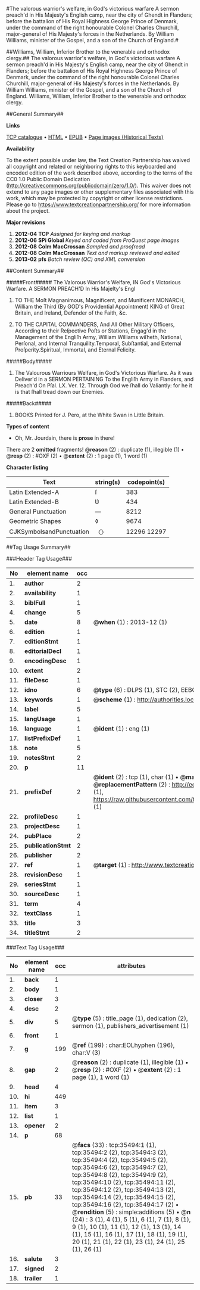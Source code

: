 #The valorous warrior's welfare, in God's victorious warfare A sermon preach'd in His Majesty's English camp, near the city of Ghendt in Flanders; before the battalion of His Royal Highness George Prince of Denmark, under the command of the right honourable Colonel Charles Churchill, major-general of His Majesty's forces in the Netherlands. By William Williams, minister of the Gospel, and a son of the Church of England.#

##Williams, William, Inferior Brother to the venerable and orthodox clergy.##
The valorous warrior's welfare, in God's victorious warfare A sermon preach'd in His Majesty's English camp, near the city of Ghendt in Flanders; before the battalion of His Royal Highness George Prince of Denmark, under the command of the right honourable Colonel Charles Churchill, major-general of His Majesty's forces in the Netherlands. By William Williams, minister of the Gospel, and a son of the Church of England.
Williams, William, Inferior Brother to the venerable and orthodox clergy.

##General Summary##

**Links**

[TCP catalogue](http://www.ota.ox.ac.uk/tcp/)  • 
[HTML](http://tei.it.ox.ac.uk/tcp/Texts-HTML/free/A66/A66471.html)  • 
[EPUB](http://tei.it.ox.ac.uk/tcp/Texts-EPUB/free/A66/A66471.epub) • 
[Page images (Historical Texts)](https://historicaltexts.jisc.ac.uk/eebo-99831032e)

**Availability**

To the extent possible under law, the Text Creation Partnership has waived all copyright and related or neighboring rights to this keyboarded and encoded edition of the work described above, according to the terms of the CC0 1.0 Public Domain Dedication (http://creativecommons.org/publicdomain/zero/1.0/). This waiver does not extend to any page images or other supplementary files associated with this work, which may be protected by copyright or other license restrictions. Please go to https://www.textcreationpartnership.org/ for more information about the project.

**Major revisions**

1. __2012-04__ __TCP__ *Assigned for keying and markup*
1. __2012-06__ __SPi Global__ *Keyed and coded from ProQuest page images*
1. __2012-08__ __Colm MacCrossan__ *Sampled and proofread*
1. __2012-08__ __Colm MacCrossan__ *Text and markup reviewed and edited*
1. __2013-02__ __pfs__ *Batch review (QC) and XML conversion*

##Content Summary##

#####Front#####
The Valorous Warrior's Welfare, IN God's Victorious Warfare. A SERMON PREACH'D In His Majeſty's Engl
1. TO THE Moſt Magnanimous, Magnificent, and Munificent MONARCH, William the Third (By GOD's Providential Appointment) KING of Great Britain, and Ireland, Defender of the Faith, &c.

1. TO THE CAPITAL COMMANDERS, And All Other Military Officers, According to their Reſpective Poſts or Stations, Engag'd in the Management of the Engliſh Army, William Williams wiſheth,
National, Perſonal, and Internal Tranquility.Temporal, Subſtantial, and External Proſperity.Spiritual, Immortal, and Eternal Felicity.

#####Body#####

1. The Valourous Warriours Welfare, in God's Victorious Warfare. As it was Deliver'd in a SERMON PERTAINING To the Engliſh Army in Flanders, and Preach'd On Pſal. LX. Ver. 12. Through God we ſhall do Valiantly: for he it is that ſhall tread down our Enemies.

#####Back#####

1. BOOKS Printed for J. Pero, at the White Swan in Little Britain.

**Types of content**

  * Oh, Mr. Jourdain, there is **prose** in there!

There are 2 **omitted** fragments! 
 @__reason__ (2) : duplicate (1), illegible (1)  •  @__resp__ (2) : #OXF (2)  •  @__extent__ (2) : 1 page (1), 1 word (1)

**Character listing**


|Text|string(s)|codepoint(s)|
|---|---|---|
|Latin Extended-A|ſ|383|
|Latin Extended-B|Ʋ|434|
|General Punctuation|—|8212|
|Geometric Shapes|◊|9674|
|CJKSymbolsandPunctuation|〈〉|12296 12297|

##Tag Usage Summary##

###Header Tag Usage###

|No|element name|occ|attributes|
|---|---|---|---|
|1.|__author__|2||
|2.|__availability__|1||
|3.|__biblFull__|1||
|4.|__change__|5||
|5.|__date__|8| @__when__ (1) : 2013-12 (1)|
|6.|__edition__|1||
|7.|__editionStmt__|1||
|8.|__editorialDecl__|1||
|9.|__encodingDesc__|1||
|10.|__extent__|2||
|11.|__fileDesc__|1||
|12.|__idno__|6| @__type__ (6) : DLPS (1), STC (2), EEBO-CITATION (1), PROQUEST (1), VID (1)|
|13.|__keywords__|1| @__scheme__ (1) : http://authorities.loc.gov/ (1)|
|14.|__label__|5||
|15.|__langUsage__|1||
|16.|__language__|1| @__ident__ (1) : eng (1)|
|17.|__listPrefixDef__|1||
|18.|__note__|5||
|19.|__notesStmt__|2||
|20.|__p__|11||
|21.|__prefixDef__|2| @__ident__ (2) : tcp (1), char (1)  •  @__matchPattern__ (2) : ([0-9\-]+):([0-9IVX]+) (1), (.+) (1)  •  @__replacementPattern__ (2) : http://eebo.chadwyck.com/downloadtiff?vid=$1&page=$2 (1), https://raw.githubusercontent.com/textcreationpartnership/Texts/master/tcpchars.xml#$1 (1)|
|22.|__profileDesc__|1||
|23.|__projectDesc__|1||
|24.|__pubPlace__|2||
|25.|__publicationStmt__|2||
|26.|__publisher__|2||
|27.|__ref__|1| @__target__ (1) : http://www.textcreationpartnership.org/docs/. (1)|
|28.|__revisionDesc__|1||
|29.|__seriesStmt__|1||
|30.|__sourceDesc__|1||
|31.|__term__|4||
|32.|__textClass__|1||
|33.|__title__|3||
|34.|__titleStmt__|2||


###Text Tag Usage###

|No|element name|occ|attributes|
|---|---|---|---|
|1.|__back__|1||
|2.|__body__|1||
|3.|__closer__|3||
|4.|__desc__|2||
|5.|__div__|5| @__type__ (5) : title_page (1), dedication (2), sermon (1), publishers_advertisement (1)|
|6.|__front__|1||
|7.|__g__|199| @__ref__ (199) : char:EOLhyphen (196), char:V (3)|
|8.|__gap__|2| @__reason__ (2) : duplicate (1), illegible (1)  •  @__resp__ (2) : #OXF (2)  •  @__extent__ (2) : 1 page (1), 1 word (1)|
|9.|__head__|4||
|10.|__hi__|449||
|11.|__item__|3||
|12.|__list__|1||
|13.|__opener__|2||
|14.|__p__|68||
|15.|__pb__|33| @__facs__ (33) : tcp:35494:1 (1), tcp:35494:2 (2), tcp:35494:3 (2), tcp:35494:4 (2), tcp:35494:5 (2), tcp:35494:6 (2), tcp:35494:7 (2), tcp:35494:8 (2), tcp:35494:9 (2), tcp:35494:10 (2), tcp:35494:11 (2), tcp:35494:12 (2), tcp:35494:13 (2), tcp:35494:14 (2), tcp:35494:15 (2), tcp:35494:16 (2), tcp:35494:17 (2)  •  @__rendition__ (5) : simple:additions (5)  •  @__n__ (24) : 3 (1), 4 (1), 5 (1), 6 (1), 7 (1), 8 (1), 9 (1), 10 (1), 11 (1), 12 (1), 13 (1), 14 (1), 15 (1), 16 (1), 17 (1), 18 (1), 19 (1), 20 (1), 21 (1), 22 (1), 23 (1), 24 (1), 25 (1), 26 (1)|
|16.|__salute__|3||
|17.|__signed__|2||
|18.|__trailer__|1||
